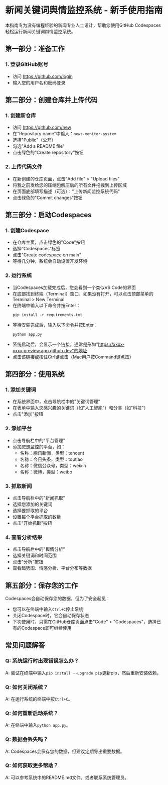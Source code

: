 # 新闻关键词舆情监控系统 - 新手使用指南

本指南专为没有编程经验的新闻专业人士设计，帮助您使用GitHub Codespaces轻松运行新闻关键词舆情监控系统。

## 第一部分：准备工作

### 1. 登录GitHub账号
- 访问 https://github.com/login
- 输入您的用户名和密码登录

## 第二部分：创建仓库并上传代码

### 1. 创建新仓库
- 访问 https://github.com/new
- 在"Repository name"中输入：`news-monitor-system`
- 选择"Public"（公开）
- 勾选"Add a README file"
- 点击绿色的"Create repository"按钮

### 2. 上传代码文件
- 在新创建的仓库页面，点击"Add file" > "Upload files"
- 将我之前发给您的压缩包解压后的所有文件拖拽到上传区域
- 在页面底部填写描述（可选）："上传新闻监控系统代码"
- 点击绿色的"Commit changes"按钮

## 第三部分：启动Codespaces

### 1. 创建Codespace
- 在仓库主页，点击绿色的"Code"按钮
- 选择"Codespaces"标签
- 点击"Create codespace on main"
- 等待几分钟，系统会自动设置开发环境

### 2. 运行系统
- 当Codespaces加载完成后，您会看到一个类似VS Code的界面
- 在底部找到终端（Terminal）窗口，如果没有打开，可以点击顶部菜单的Terminal > New Terminal
- 在终端中输入以下命令并按Enter：
  ```
  pip install -r requirements.txt
  ```
- 等待安装完成后，输入以下命令并按Enter：
  ```
  python app.py
  ```
- 系统启动后，会显示一个链接，通常是形如"https://xxxx-xxxx.preview.app.github.dev"的地址
- 点击该链接或按住Ctrl键点击（Mac用户按Command键点击）

## 第四部分：使用系统

### 1. 添加关键词
- 在系统界面中，点击导航栏中的"关键词管理"
- 在表单中输入您感兴趣的关键词（如"人工智能"）和分类（如"科技"）
- 点击"添加"按钮

### 2. 添加平台
- 点击导航栏中的"平台管理"
- 添加您想监控的平台，如：
  - 名称：腾讯新闻，类型：tencent
  - 名称：今日头条，类型：toutiao
  - 名称：微信公众号，类型：weixin
  - 名称：微博，类型：weibo

### 3. 抓取新闻
- 点击导航栏中的"新闻抓取"
- 选择您添加的关键词
- 选择要抓取的平台
- 设置每个平台抓取的数量
- 点击"开始抓取"按钮

### 4. 查看分析结果
- 点击导航栏中的"舆情分析"
- 选择关键词和时间范围
- 点击"分析"按钮
- 查看趋势图、情感分析、平台分布等数据

## 第五部分：保存您的工作

Codespaces会自动保存您的数据，但为了安全起见：

- 您可以在终端中输入`Ctrl+C`停止系统
- 关闭Codespace时，它会自动保存状态
- 下次使用时，只需在GitHub仓库页面点击"Code" > "Codespaces"，选择已有的Codespace即可继续使用

## 常见问题解答

### Q: 系统运行时出现错误怎么办？
A: 尝试在终端中输入`pip install --upgrade pip`更新pip，然后重新安装依赖。

### Q: 如何关闭系统？
A: 在运行系统的终端中按`Ctrl+C`。

### Q: 如何重新启动系统？
A: 在终端中输入`python app.py`。

### Q: 数据会丢失吗？
A: Codespaces会保存您的数据，但建议定期导出重要数据。

### Q: 如何获取更多帮助？
A: 可以参考系统中的README.md文件，或者联系系统管理员。

